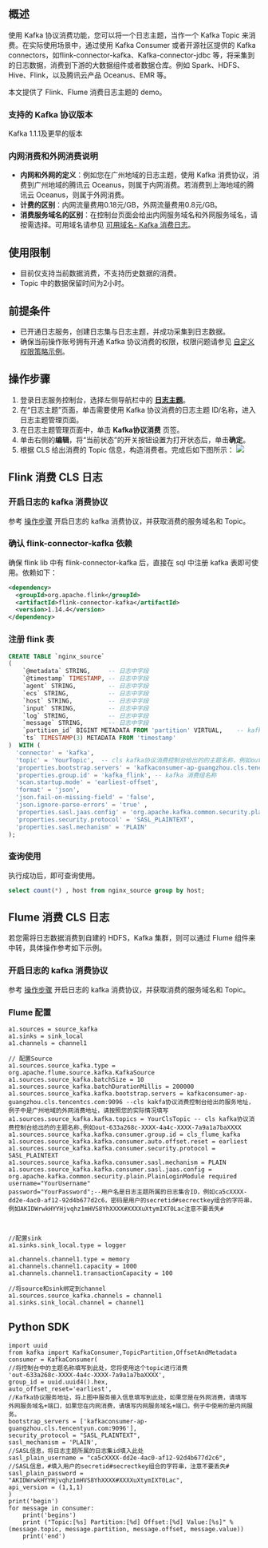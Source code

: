 ## 概述

使用 Kafka 协议消费功能，您可以将一个日志主题，当作一个 Kafka Topic 来消费。在实际使用场景中，通过使用 Kafka Consumer 或者开源社区提供的 Kafka  connectors，如flink-connector-kafka、Kafka-connector-jdbc 等，将采集到的日志数据，消费到下游的大数据组件或者数据仓库。例如 Spark、HDFS、Hive、Flink，以及腾讯云产品 Oceanus、EMR 等。

本文提供了 Flink、Flume 消费日志主题的 demo。


### 支持的 Kafka 协议版本

Kafka 1.1.1及更早的版本

### 内网消费和外网消费说明

- **内网和外网的定义**：例如您在广州地域的日志主题，使用 Kafka 消费协议，消费到广州地域的腾讯云 Oceanus，则属于内网消费。若消费到上海地域的腾讯云 Oceanus，则属于外网消费。
- **计费的区别**：内网流量费用0.18元/GB，外网流量费用0.8元/GB。
- **消费服务域名的区别**：在控制台页面会给出内网服务域名和外网服务域名，请按需选择。可用域名请参见 [可用域名- Kafka 消费日志](https://cloud.tencent.com/document/product/614/18940#Kafka_Consume)。

## 使用限制

- 目前仅支持当前数据消费，不支持历史数据的消费。
- Topic 中的数据保留时间为2小时。

## 前提条件

- 已开通日志服务，创建日志集与日志主题，并成功采集到日志数据。   
- 确保当前操作账号拥有开通 Kafka 协议消费的权限，权限问题请参见 [自定义权限策略示例](https://cloud.tencent.com/document/product/614/68374)。


[](id:steps)
## 操作步骤

1. 登录日志服务控制台，选择左侧导航栏中的 **[日志主题](https://console.cloud.tencent.com/cls/topic)**。
2. 在“日志主题”页面，单击需要使用 Kafka 协议消费的日志主题 ID/名称，进入日志主题管理页面。
3. 在日志主题管理页面中，单击 **Kafka协议消费** 页签。
4. 单击右侧的**编辑**，将“当前状态”的开关按钮设置为打开状态后，单击**确定**。
5. 根据 CLS 给出消费的 Topic 信息，构造消费者。完成后如下图所示：
![](https://qcloudimg.tencent-cloud.cn/raw/51c5dbb6f1f94e1aa5e9f99027a9a6b0.png)

## Flink 消费 CLS 日志

### 开启日志的 kafka 消费协议
参考 [操作步骤](#steps) 开启日志的 kafka 消费协议，并获取消费的服务域名和 Topic。


### 确认 flink-connector-kafka 依赖 
确保 flink lib 中有 flink-connector-kafka 后，直接在 sql 中注册 kafka 表即可使用。依赖如下：
```xml
<dependency>
  <groupId>org.apache.flink</groupId>
  <artifactId>flink-connector-kafka</artifactId>
  <version>1.14.4</version>
</dependency>
```

### 注册 flink 表
```sql
CREATE TABLE `nginx_source`
(
    `@metadata` STRING,     -- 日志中字段
    `@timestamp` TIMESTAMP, -- 日志中字段
    `agent` STRING,         -- 日志中字段
    `ecs` STRING,           -- 日志中字段
    `host` STRING,          -- 日志中字段
    `input` STRING,         -- 日志中字段
    `log` STRING,           -- 日志中字段
    `message` STRING,       -- 日志中字段
    `partition_id` BIGINT METADATA FROM 'partition' VIRTUAL,    -- kafka分区
    `ts` TIMESTAMP(3) METADATA FROM 'timestamp'                 
)  WITH (
  'connector' = 'kafka',
  'topic' = 'YourTopic',  -- cls kafka协议消费控制台给出的的主题名称，例如out-633a268c-XXXX-4a4c-XXXX-7a9a1a7baXXXX 
  'properties.bootstrap.servers' = 'kafkaconsumer-ap-guangzhou.cls.tencentcs.com:9096',   -- cls kakfa协议消费控制台给出的服务地址，例子中是广州地域的外网消费地址，请按照您的实际情况填写
  'properties.group.id' = 'kafka_flink', -- kafka 消费组名称
  'scan.startup.mode' = 'earliest-offset', 
  'format' = 'json',
  'json.fail-on-missing-field' = 'false', 
  'json.ignore-parse-errors' = 'true' ,
  'properties.sasl.jaas.config' = 'org.apache.kafka.common.security.plain.PlainLoginModule required username="your username" password="your password";',--用户名是日志主题所属的日志集合ID，例如ca5cXXXX-dd2e-4ac0-af12-92d4b677d2c6，密码是用户的secretid#secrectkey组合的字符串，比AKIDWrwkHYYHjvqhz1mHVS8YhXXXX#XXXXuXtymIXT0Lac注意不要丢失#。
  'properties.security.protocol' = 'SASL_PLAINTEXT',
  'properties.sasl.mechanism' = 'PLAIN'
);
```

### 查询使用
执行成功后，即可查询使用。
```sql
select count(*) , host from nginx_source group by host;
```

## Flume 消费 CLS 日志
若您需将日志数据消费到自建的 HDFS，Kafka 集群，则可以通过 Flume 组件来中转，具体操作参考如下示例。


### 开启日志的 kafka 消费协议
参考 [操作步骤](#steps) 开启日志的 kafka 消费协议，并获取消费的服务域名和 Topic。

### Flume 配置

```
a1.sources = source_kafka
a1.sinks = sink_local
a1.channels = channel1

// 配置Source
a1.sources.source_kafka.type = org.apache.flume.source.kafka.KafkaSource
a1.sources.source_kafka.batchSize = 10
a1.sources.source_kafka.batchDurationMillis = 200000
a1.sources.source_kafka.kafka.bootstrap.servers = kafkaconsumer-ap-guangzhou.cls.tencentcs.com:9096 --cls kakfa协议消费控制台给出的服务地址，例子中是广州地域的外网消费地址，请按照您的实际情况填写
a1.sources.source_kafka.kafka.topics = YourClsTopic -- cls kafka协议消费控制台给出的的主题名称,例如out-633a268c-XXXX-4a4c-XXXX-7a9a1a7baXXXX 
a1.sources.source_kafka.kafka.consumer.group.id = cls_flume_kafka
a1.sources.source_kafka.kafka.consumer.auto.offset.reset = earliest
a1.sources.source_kafka.kafka.consumer.security.protocol = SASL_PLAINTEXT
a1.sources.source_kafka.kafka.consumer.sasl.mechanism = PLAIN
a1.sources.source_kafka.kafka.consumer.sasl.jaas.config = org.apache.kafka.common.security.plain.PlainLoginModule required username="YourUsername" 
password="YourPassword";--用户名是日志主题所属的日志集合ID，例如ca5cXXXX-dd2e-4ac0-af12-92d4b677d2c6，密码是用户的secretid#secrectkey组合的字符串，例如AKIDWrwkHYYHjvqhz1mHVS8YhXXXX#XXXXuXtymIXT0Lac注意不要丢失#



//配置sink
a1.sinks.sink_local.type = logger

a1.channels.channel1.type = memory
a1.channels.channel1.capacity = 1000
a1.channels.channel1.transactionCapacity = 100

//将source和sink绑定到channel
a1.sources.source_kafka.channels = channel1
a1.sinks.sink_local.channel = channel1
```


## Python SDK
```
import uuid
from kafka import KafkaConsumer,TopicPartition,OffsetAndMetadata
consumer = KafkaConsumer(
//将控制台中的主题名称填写到此处，您将使用这个topic进行消费    
'out-633a268c-XXXX-4a4c-XXXX-7a9a1a7baXXXX',  
group_id = uuid.uuid4().hex,
auto_offset_reset='earliest',
//Kafka协议服务地址，将上图中服务接入信息填写到此处，如果您是在外网消费，请填写
外网服务域名+端口，如果您在内网消费，请填写内网服务域名+端口。例子中使用的是内网服务。
bootstrap_servers = ['kafkaconsumer-ap-guangzhou.cls.tencentyun.com:9096'],
security_protocol = "SASL_PLAINTEXT",
sasl_mechanism = 'PLAIN',   
//SASL信息，将日志主题所属的日志集id填入此处   
sasl_plain_username = "ca5cXXXX-dd2e-4ac0-af12-92d4b677d2c6",
//SASL信息，#填入用户的secretid#secrectkey组合的字符串，注意不要丢失#
sasl_plain_password = "AKIDWrwkHYYHjvqhz1mHVS8YhXXXX#XXXXuXtymIXT0Lac",
api_version = (1,1,1)
)
print('begin')
for message in consumer:
    print('begins')
    print ("Topic:[%s] Partition:[%d] Offset:[%d] Value:[%s]" % (message.topic, message.partition, message.offset, message.value))
    print('end')
```
